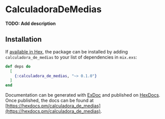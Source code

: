 # CalculadoraDeMedias

**TODO: Add description**

## Installation

If [available in Hex](https://hex.pm/docs/publish), the package can be installed
by adding `calculadora_de_medias` to your list of dependencies in `mix.exs`:

```elixir
def deps do
  [
    {:calculadora_de_medias, "~> 0.1.0"}
  ]
end
```

Documentation can be generated with [ExDoc](https://github.com/elixir-lang/ex_doc)
and published on [HexDocs](https://hexdocs.pm). Once published, the docs can
be found at [https://hexdocs.pm/calculadora_de_medias](https://hexdocs.pm/calculadora_de_medias).

